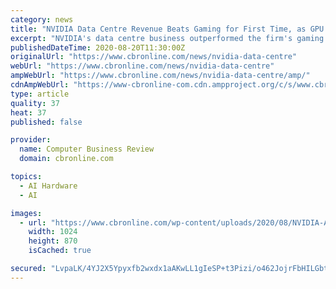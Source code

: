 ```yaml
---
category: news
title: "NVIDIA Data Centre Revenue Beats Gaming for First Time, as GPU Demand Grows"
excerpt: "NVIDIA's data centre business outperformed the firm's gaming division for the first time ever in Q2 as the company continues to invest in networking tech."
publishedDateTime: 2020-08-20T11:30:00Z
originalUrl: "https://www.cbronline.com/news/nvidia-data-centre"
webUrl: "https://www.cbronline.com/news/nvidia-data-centre"
ampWebUrl: "https://www.cbronline.com/news/nvidia-data-centre/amp/"
cdnAmpWebUrl: "https://www-cbronline-com.cdn.ampproject.org/c/s/www.cbronline.com/news/nvidia-data-centre/amp/"
type: article
quality: 37
heat: 37
published: false

provider:
  name: Computer Business Review
  domain: cbronline.com

topics:
  - AI Hardware
  - AI

images:
  - url: "https://www.cbronline.com/wp-content/uploads/2020/08/NVIDIA-A100-GPU-1024x870.jpg"
    width: 1024
    height: 870
    isCached: true

secured: "LvpaLK/4YJ2X5Ypyxfb2wxdx1aAKwLL1gIeSP+t3Pizi/o462JojrFbHILGbtjhml3OWlapcOoxsCo0N05WgR2dCD+UkjKT5k5QjfmMuj2go5NITFewa01W3DwzE+J65+MKX1AwswXPNc4H/iD5LuLtFY7F7wje17yHUK3xQKfSEr6rNF4To48ThmWD3ZFfVN634IcD/NKuQGdNrafoP5ip1G9m6IHptx05s7I26crYcKrpYk5nNnES7fUDxi+6NZOMA1YHQnRSoq/NHWPq+I5k0HIplBz9LTXgZaJ57VymB/f+ok+sNs6kmb4vAgz74Fkqw62v9Ea0M4RasSI5YoueZpskOCLGK0H8RuovMmqI=;j1huZ13JZFZA1wCjMnKMuQ=="
---
```


